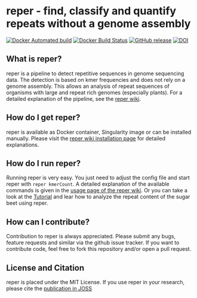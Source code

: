 # reper - find, classify and quantify repeats without a genome assembly

[![Docker Automated build](https://img.shields.io/docker/automated/jrottenberg/ffmpeg.svg)](https://hub.docker.com/r/nterhoeven/reper/)
[![Docker Build Status](https://img.shields.io/docker/build/jrottenberg/ffmpeg.svg)](https://hub.docker.com/r/nterhoeven/reper/)
[![GitHub release](https://img.shields.io/github/release/qubyte/rubidium.svg)](https://github.com/nterhoeven/reper/releases/tag/v0.0.1)
[![DOI](https://zenodo.org/badge/80427752.svg)](https://zenodo.org/badge/latestdoi/80427752)

## What is reper?
reper is a pipeline to detect repetitive sequences in genome sequencing data.
The detection is based on kmer frequencies and does not rely on a genome assembly.
This allows an analysis of repeat sequences of organisms with large and repeat rich
genomes (especially plants). For a detailed explanation of the pipeline, see the [reper wiki](https://github.com/nterhoeven/reper/wiki/How-does-reper-work%3F).


## How do I get reper?
reper is available as Docker container, Singularity image or can be installed manually.
Please visit the [reper wiki installation page](https://github.com/nterhoeven/reper/wiki/Installation) for detailed explanations.

## How do I run reper?
Running reper is very easy. You just need to adjust the config file and start reper with `reper kmerCount`.
A detailed explanation of the available commands is given in the [usage page of the reper wiki](https://github.com/nterhoeven/reper/wiki/Using-reper).
Or you can take a look at the [Tutorial](https://github.com/nterhoeven/reper/wiki/Tutorial) and lear how to analyze the
repeat content of the sugar beet using reper.


## How can I contribute?
Contribution to reper is always appreciated. Please submit any bugs, feature requests and similar via the github issue tracker.
If you want to contribute code, feel free to fork this repository and/or open a pull request.

## License and Citation
reper is placed under the MIT License. If you use reper in your research, please cite the
[publication in JOSS]()

